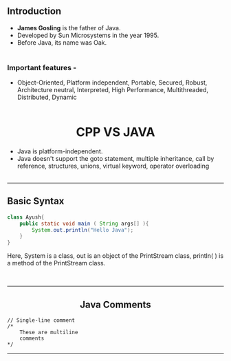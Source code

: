 ## Introduction

- **James Gosling** is the father of Java. 
- Developed by Sun Microsystems in the year 1995. 
- Before Java, its name was Oak.
<br><br>


### Important features -
- Object-Oriented, Platform independent, Portable,  Secured, Robust, Architecture neutral, Interpreted, High Performance, Multithreaded, Distributed, Dynamic
<br><br>

# <center>CPP VS JAVA
- Java is platform-independent.
- Java doesn't support the goto statement, multiple inheritance, call by reference, structures, unions, virtual keyword, operator overloading
<br><br>

---

## Basic Syntax

```java
class Ayush{  
    public static void main ( String args[] ){  
        System.out.println("Hello Java");  
    }  
}  
```
Here, System is a class, out is an object of the PrintStream class, println( ) is a method of the PrintStream class.

<br>

---
## <center>Java Comments

    // Single-line comment
    /* 
        These are multiline
        comments
    */

---

